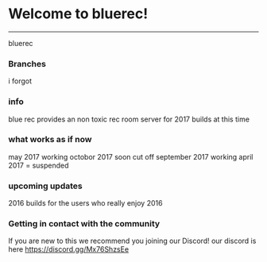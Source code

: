 # Welcome to bluerec!
---
bluerec

### Branches
i forgot

### info
blue rec provides an non toxic rec room server for 2017 builds at this time


### what works as if now

may 2017 working
octobor 2017 soon cut off
september 2017 working
april 2017 = suspended

### upcoming updates
2016 builds for the users who really enjoy 2016

### Getting in contact with the community

If you are new to this we recommend you joining our Discord!
our discord is here
https://discord.gg/Mx76ShzsEe
